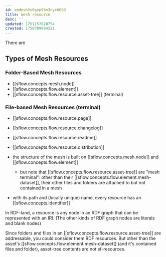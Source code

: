 ```yaml
---
id: xmdevh3s6gvp93m3nyc6683
title: mesh resource
desc: ''
updated: 1751157828754
created: 1750709094321
---
```


There are 

## Types of Mesh Resources

### Folder-Based Mesh Resources

- [[sflow.concepts.mesh.node]]
- [[sflow.concepts.flow.element]]
- [[sflow.concepts.flow.resource.asset-tree]] (terminal)

### File-based Mesh Resources (terminal)

- [[sflow.concepts.flow.resource.page]]
- [[sflow.concepts.flow.resource.changelog]]
- [[sflow.concepts.flow.resource.readme]]
- [[sflow.concepts.flow.resource.distribution]]


- the structure of the mesh is built on [[sflow.concepts.mesh.node]] and [[sflow.concepts.flow.element]]
  - but note that [[sflow.concepts.flow.resource.asset-tree]] are "mesh terminal": other than their [[sflow.concepts.flow.element.mesh-dataset]], their other files and folders are attached to but not contained in a mesh 
- with its path and (locally unique) name, every resource has an [[sflow.concepts.identifier]]

In RDF-land, a resource is any node in an RDF graph that can be represented with
an IRI. (The other kinds of RDF graph nodes are literals and blank nodes)

Since folders and files in an [[sflow.concepts.flow.resource.asset-tree]] are addressable, you could consider them RDF resources. But other than the asset's [[sflow.concepts.flow.element.mesh-dataset]] (and it's contained files and folder), asset-tree contents are not sf-resources.